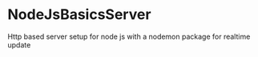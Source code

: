 # NodeJsBasicsServer
Http based server setup for node js with a nodemon package for realtime update
